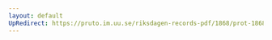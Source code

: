 ```yaml
---
layout: default
UpRedirect: https://pruto.im.uu.se/riksdagen-records-pdf/1868/prot-1868--ak--507/prot-1868--ak--507_005.pdf
---
```

